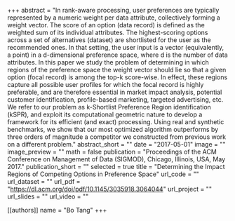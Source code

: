 +++
abstract = "In rank-aware processing, user preferences are typically represented by a numeric weight per data attribute, collectively forming a weight vector. The score of an option (data record) is defined as the weighted sum of its individual attributes. The highest-scoring options across a set of alternatives (dataset) are shortlisted for the user as the recommended ones. In that setting, the user input is a vector (equivalently, a point) in a d-dimensional preference space, where d is the number of data attributes. In this paper we study the problem of determining in which regions of the preference space the weight vector should lie so that a given option (focal record) is among the top-k score-wise. In effect, these regions capture all possible user profiles for which the focal record is highly preferable, and are therefore essential in market impact analysis, potential customer identification, profile-based marketing, targeted advertising, etc. We refer to our problem as k-Shortlist Preference Region identification (kSPR), and exploit its computational geometric nature to develop a framework for its efficient (and exact) processing. Using real and synthetic benchmarks, we show that our most optimized algorithm outperforms by three orders of magnitude a competitor we constructed from previous work on a different problem."
abstract_short = ""
date = "2017-05-01"
image = ""
image_preview = ""
math = false
publication = "Proceedings of the ACM Conference on Management of Data (SIGMOD), Chicago, Illinois, USA, May 2017."
publication_short = ""
selected = true
title = "Determining the Impact Regions of Competing Options in Preference Space"
url_code = ""
url_dataset = ""
url_pdf = "https://dl.acm.org/doi/pdf/10.1145/3035918.3064044"
url_project = ""
url_slides = ""
url_video = ""

[[authors]]
    name = "Bo Tang"
+++
